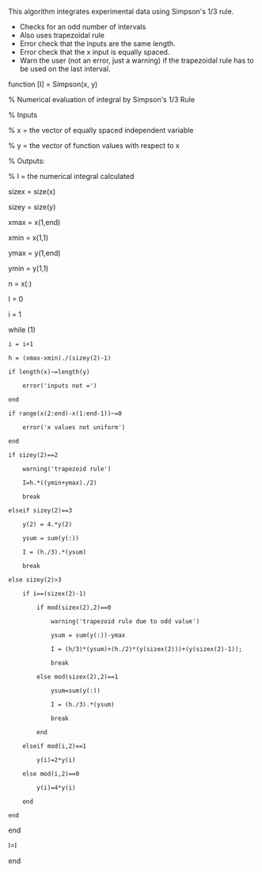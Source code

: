 This algorithm integrates experimental data using Simpson's 1/3 rule.
- Checks for an odd number of intervals
- Also uses trapezoidal rule
- Error check that the inputs are the same length.
- Error check that the x input is equally spaced.
- Warn the user (not an error, just a warning) if the trapezoidal rule has to be used on the last interval.

function [I] = Simpson(x, y)

% Numerical evaluation of integral by Simpson's 1/3 Rule

% Inputs

%   x = the vector of equally spaced independent variable

%   y = the vector of function values with respect to x

% Outputs:

%   I = the numerical integral calculated

sizex = size(x)

sizey = size(y)

xmax = x(1,end)

xmin = x(1,1)

ymax = y(1,end)

ymin = y(1,1)

n = x(:)

I = 0

i = 1

while (1) 

    i = i+1
    
    h = (xmax-xmin)./(sizey(2)-1)
    
    if length(x)~=length(y)
    
        error('inputs not =')
        
    end
    
    if range(x(2:end)-x(1:end-1))~=0
    
        error('x values not uniform')
        
    end
    
    if sizey(2)==2
    
        warning('trapezoid rule')
        
        I=h.*((ymin+ymax)./2)
        
        break
        
    elseif sizey(2)==3
    
        y(2) = 4.*y(2)
        
        ysum = sum(y(:))
        
        I = (h./3).*(ysum)
        
        break
        
    else sizey(2)>3
    
        if i==(sizex(2)-1)
        
            if mod(sizex(2),2)==0
            
                warning('trapezoid rule due to odd value')
                
                ysum = sum(y(:))-ymax
                
                I = (h/3)*(ysum)+(h./2)*(y(sizex(2)))+(y(sizex(2)-1));
                
                break
                
            else mod(sizex(2),2)==1
            
                ysum=sum(y(:))
                
                I = (h./3).*(ysum)
                
                break
                
            end
            
        elseif mod(i,2)==1
        
            y(i)=2*y(i)
            
        else mod(i,2)==0
        
            y(i)=4*y(i)
            
        end
        
    end
    
end

I=I

end
